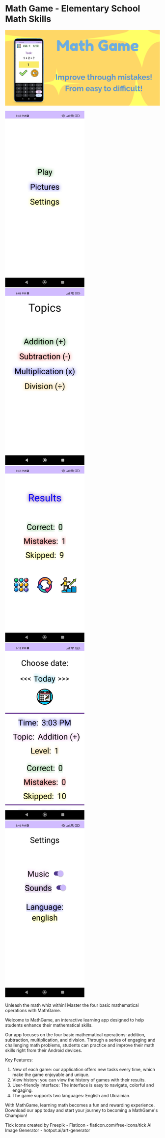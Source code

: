 # Math Game - Elementary School Math Skills

<img src="screenshots/math_game_feature_graphic.png" width="1024">


<img src="screenshots/menu.jpg" width="258">   <img src="screenshots/topics.jpg" width="258">
<img src="screenshots/results.jpg" width="258">   <img src="screenshots/history.jpg" width="258">
<img src="screenshots/settings.jpg" width="258">   

Unleash the math whiz within! Master the four basic mathematical operations with MathGame.

Welcome to MathGame, an interactive learning app designed to help students enhance their mathematical skills.

Our app focuses on the four basic mathematical operations: addition, subtraction, multiplication, and division.
Through a series of engaging and challenging math problems, students can practice and improve their math skills right from their Android devices.

Key Features:
  1. New  of each game: our application offers new tasks every time, which make the game enjoyable and unique.
  2. View history: you can view the history of games with their results.
  3. User-friendly interface: The interface is easy to navigate, colorful and engaging.
  4. The game supports two languages: English and Ukrainian.

With MathGame, learning math becomes a fun and rewarding experience. Download our app today and start your journey to becoming a MathGame's Champion!

Tick icons created by Freepik - Flaticon - flaticon.com/free-icons/tick
AI Image Generator - hotpot.ai/art-generator

